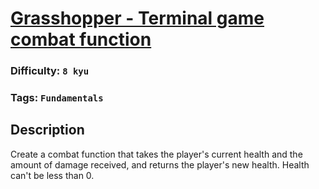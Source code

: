 # [Grasshopper - Terminal game combat function](https://www.codewars.com/kata/586c1cf4b98de0399300001d)

### Difficulty: `8 kyu`

### Tags: `Fundamentals`

## Description

Create a combat function that takes the player's current health and the amount of damage received, and returns the player's new health. Health can't be less than 0.

